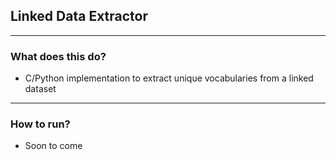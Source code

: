 ## Linked Data Extractor

---

### What does this do?

* C/Python implementation to extract unique vocabularies from a linked dataset

---

### How to run?

* Soon to come